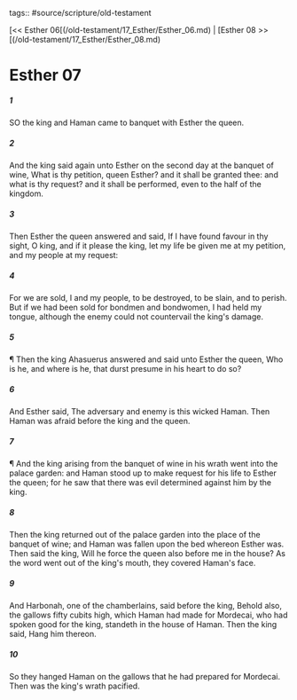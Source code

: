 tags:: #source/scripture/old-testament

[<< Esther 06[(/old-testament/17_Esther/Esther_06.md) | [Esther 08 >>[(/old-testament/17_Esther/Esther_08.md)

# Esther 07

##### 1

SO the king and Haman came to banquet with Esther the queen.

##### 2

And the king said again unto Esther on the second day at the banquet of wine, What is thy petition, queen Esther? and it shall be granted thee: and what is thy request? and it shall be performed, even to the half of the kingdom.

##### 3

Then Esther the queen answered and said, If I have found favour in thy sight, O king, and if it please the king, let my life be given me at my petition, and my people at my request:

##### 4

For we are sold, I and my people, to be destroyed, to be slain, and to perish. But if we had been sold for bondmen and bondwomen, I had held my tongue, although the enemy could not countervail the king's damage.

##### 5

¶ Then the king Ahasuerus answered and said unto Esther the queen, Who is he, and where is he, that durst presume in his heart to do so?

##### 6

And Esther said, The adversary and enemy is this wicked Haman. Then Haman was afraid before the king and the queen.

##### 7

¶ And the king arising from the banquet of wine in his wrath went into the palace garden: and Haman stood up to make request for his life to Esther the queen; for he saw that there was evil determined against him by the king.

##### 8

Then the king returned out of the palace garden into the place of the banquet of wine; and Haman was fallen upon the bed whereon Esther was. Then said the king, Will he force the queen also before me in the house? As the word went out of the king's mouth, they covered Haman's face.

##### 9

And Harbonah, one of the chamberlains, said before the king, Behold also, the gallows fifty cubits high, which Haman had made for Mordecai, who had spoken good for the king, standeth in the house of Haman. Then the king said, Hang him thereon.

##### 10

So they hanged Haman on the gallows that he had prepared for Mordecai. Then was the king's wrath pacified.
